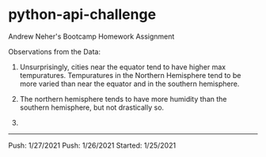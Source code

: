 # python-api-challenge
Andrew Neher's Bootcamp Homework Assignment

Observations from the Data:

1. Unsurprisingly, cities near the equator tend to have higher max tempuratures. Tempuratures in the Northern Hemisphere tend to be more varied than near the equator and in the southern hemisphere.

2. The northern hemisphere tends to have more humidity than the southern hemisphere, but not drastically so.

3.

--------------

Push: 1/27/2021
Push: 1/26/2021
Started: 1/25/2021
